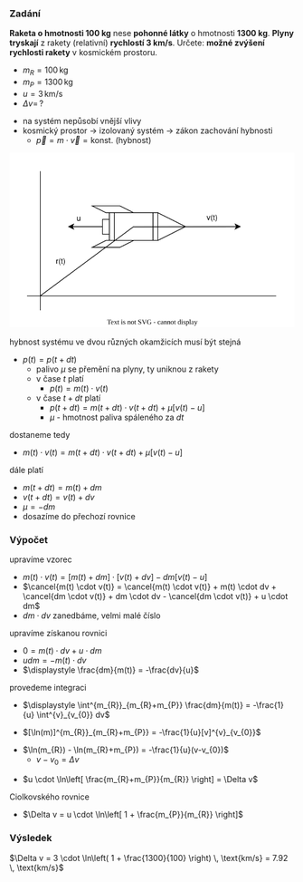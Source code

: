 ### Zadání

**Raketa o hmotnosti 100 kg** nese **pohonné látky** o hmotnosti **1300 kg**. **Plyny tryskají** z rakety (relativní) **rychlostí 3 km/s**. Určete: **možné zvýšení rychlosti rakety** v kosmickém prostoru.

- $m_{R} = 100 \, \text{kg}$
- $m_{P} = 1300 \, \text{kg}$
- $u = 3 \, \text{km/s}$
- $\Delta v = \, ?$
+ na systém nepůsobí vnější vlivy
+ kosmický prostor $\to$ izolovaný systém $\to$ zákon zachování hybnosti
	- $\vec p = m\cdot \vec v = \text{konst.}$ (hybnost)

![](_assets/priklad5.svg)

hybnost systému ve dvou různých okamžicích musí být stejná
- $p(t) = p(t + dt)$
	- palivo $\mu$ se přemění na plyny, ty uniknou z rakety
	- v čase $t$ platí
		- $p(t) = m(t) \cdot v(t)$
	- v čase $t + dt$ platí
		- $p(t+dt) = m(t+dt) \cdot v(t+dt) + \mu [v(t)-u]$
		-  $\mu$ - hmotnost paliva spáleného za $dt$

dostaneme tedy
+ $m(t) \cdot v(t) = m(t+dt) \cdot v(t+dt) + \mu[v(t)-u]$

dále platí
- $m(t+dt) = m(t) + dm$
- $v(t+dt) = v(t) + dv$
- $\mu = -dm$
- dosazíme do přechozí rovnice

### Výpočet

upravíme vzorec
- $m(t) \cdot v(t) = [m(t)+dm] \cdot [v(t)+dv] -dm[v(t)-u]$
- $\cancel{m(t) \cdot v(t)} = \cancel{m(t) \cdot v(t)} + m(t) \cdot dv + \cancel{dm \cdot v(t)} + dm \cdot dv - \cancel{dm \cdot v(t)} + u \cdot dm$
- $dm \cdot dv$ zanedbáme, velmi malé číslo

upravíme získanou rovnici
- $0 = m(t) \cdot dv + u \cdot dm$
- $udm = - m(t) \cdot dv$
- $\displaystyle \frac{dm}{m(t)} = -\frac{dv}{u}$

provedeme integraci
+ $\displaystyle \int^{m_{R}}_{m_{R}+m_{P}} \frac{dm}{m(t)} = -\frac{1}{u} \int^{v}_{v_{0}} dv$
- $[\ln(m)]^{m_{R}}_{m_{R}+m_{P}} = -\frac{1}{u}[v]^{v}_{v_{0}}$
+ $\ln(m_{R}) - \ln(m_{R}+m_{P}) = -\frac{1}{u}(v-v_{0})$
	- $v-v_{0}=\Delta v$
- $u \cdot \ln\left[ \frac{m_{R}+m_{P}}{m_{R}} \right] = \Delta v$

Ciolkovského rovnice
- $\Delta v = u \cdot \ln\left[ 1 + \frac{m_{P}}{m_{R}} \right]$

### Výsledek

$\Delta v = 3 \cdot \ln\left( 1 + \frac{1300}{100} \right) \, \text{km/s} = 7.92 \, \text{km/s}$